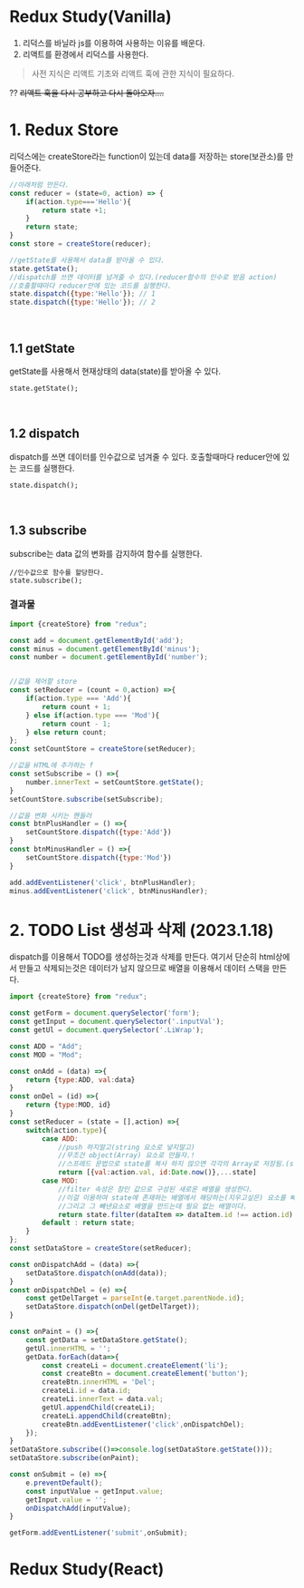 # Redux Study(Vanilla)
1. 리덕스를 바닐라 js를 이용하여 사용하는 이유를 배운다.
2. 리액트를 환경에서 리덕스를 사용한다.

> 사전 지식은 리액트 기초와 리액트 훅에 관한 지식이 필요하다.

?? ~~리액트 훅을 다시 공부하고 다시 돌아오자....~~

# 1. Redux Store
리덕스에는 createStore라는 function이 있는데 data를 저장하는 store(보관소)를 만들어준다.

```js
//아래처럼 만든다.
const reducer = (state=0, action) => {
    if(action.type==='Hello'){
        return state +1;
    }
    return state;
}
const store = createStore(reducer);

//getState를 사용해서 data를 받아올 수 있다.
state.getState();
//dispatch를 쓰면 데이터를 넘겨줄 수 있다.(reducer함수의 인수로 받음 action)
//호출할때마다 reducer안에 있는 코드를 실행한다.
state.dispatch({type:'Hello'}); // 1
state.dispatch({type:'Hello'}); // 2
```
<br>

## 1.1 getState
getState를 사용해서 현재상태의 data(state)를 받아올 수 있다.

```
state.getState();
```

<br>

## 1.2 dispatch
dispatch를 쓰면 데이터를 인수값으로 넘겨줄 수 있다. 호출할때마다 reducer안에 있는 코드를 실행한다.

```
state.dispatch();
```

<br>

## 1.3 subscribe
subscribe는 data 값의 변화를 감지하여 함수를 실행한다.

```
//인수값으로 함수를 할당한다.
state.subscribe();
```

### 결과물
```js
import {createStore} from "redux";

const add = document.getElementById('add');
const minus = document.getElementById('minus');
const number = document.getElementById('number');


//값을 제어할 store
const setReducer = (count = 0,action) =>{
    if(action.type === 'Add'){
        return count + 1;
    } else if(action.type === 'Mod'){
        return count - 1;
    } else return count;
};
const setCountStore = createStore(setReducer);

//값을 HTML에 추가하는 f
const setSubscribe = () =>{
    number.innerText = setCountStore.getState();
}
setCountStore.subscribe(setSubscribe);

//값을 변화 시키는 핸들러
const btnPlusHandler = () =>{
    setCountStore.dispatch({type:'Add'})
}
const btnMinusHandler = () =>{
    setCountStore.dispatch({type:'Mod'})
}

add.addEventListener('click', btnPlusHandler);
minus.addEventListener('click', btnMinusHandler);
```

# 2. TODO List 생성과 삭제 (2023.1.18)
dispatch를 이용해서 TODO를 생성하는것과 삭제를 만든다.
여기서 단순히 html상에서 만들고 삭제되는것은 데이터가 남지 않으므로
배열을 이용해서 데이터 스택을 만든다.

```js
import {createStore} from "redux";

const getForm = document.querySelector('form');
const getInput = document.querySelector('.inputVal');
const getUl = document.querySelector('.LiWrap');

const ADD = "Add";
const MOD = "Mod";

const onAdd = (data) =>{
    return {type:ADD, val:data}
}
const onDel = (id) =>{
    return {type:MOD, id}
}
const setReducer = (state = [],action) =>{
    switch(action.type){
        case ADD:
            //push 하지말고(string 요소로 넣지말고)
            //무조건 object(Array) 요소로 만들자.!
            //스프레드 문법으로 state를 복사 하지 않으면 각각의 Array로 저장됨.(state로 데이터 스택을 쌓을수있다.)
            return [{val:action.val, id:Date.now()},...state]
        case MOD:
            //filter 속성은 참인 값으로 구성된 새로운 배열을 생성한다.
            //이걸 이용하여 state에 존재하는 배열에서 해당하는(지우고싶은) 요소를 빼낸다.
            //그리고 그 뺴낸요소로 배열을 만드는데 필요 없는 배열이다.
            return state.filter(dataItem => dataItem.id !== action.id)
        default : return state;
    }
};
const setDataStore = createStore(setReducer);

const onDispatchAdd = (data) =>{
    setDataStore.dispatch(onAdd(data));
}
const onDispatchDel = (e) =>{
    const getDelTarget = parseInt(e.target.parentNode.id);
    setDataStore.dispatch(onDel(getDelTarget));
}

const onPaint = () =>{
    const getData = setDataStore.getState();
    getUl.innerHTML = '';
    getData.forEach(data=>{
        const createLi = document.createElement('li');
        const createBtn = document.createElement('button');
        createBtn.innerHTML = 'Del';
        createLi.id = data.id;
        createLi.innerText = data.val;
        getUl.appendChild(createLi);
        createLi.appendChild(createBtn);
        createBtn.addEventListener('click',onDispatchDel);
    });
}
setDataStore.subscribe(()=>console.log(setDataStore.getState()));
setDataStore.subscribe(onPaint);

const onSubmit = (e) =>{
    e.preventDefault();
    const inputValue = getInput.value;
    getInput.value = '';
    onDispatchAdd(inputValue);
}

getForm.addEventListener('submit',onSubmit);
```

# Redux Study(React)